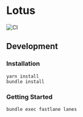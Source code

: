 # Lotus
![CI](https://github.com/alexpyoung/lotus/workflows/CI/badge.svg)

## Development
### Installation
```
yarn install
bundle install
```

### Getting Started
```
bundle exec fastlane lanes
```
